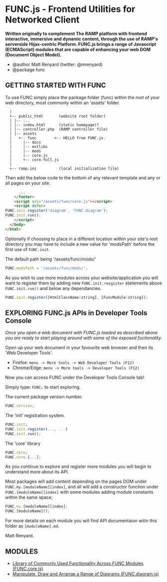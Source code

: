 FUNC.js - Frontend Utilities for Networked Client
==================================================

**Written originally to complement The RAMP platform
with frontend interactive, immersive and dynamic 
content, through the use of RAMP's serverside
Hijax-centric Platform. FUNC.js brings a range of
Javascript (ECMAScript) modules that are capable
of enhancing your web DOM (Document Object Model).**

 * @author Matt Renyard (twitter: @mrenyard)
 * @package func

GETTING STARTED WITH FUNC
--------------------------------------------------

To use FUNC simply place the package folder (func)
within the root of your web directory, most commonly
within an 'assets' folder.
```
  |
  +-- public_html       (website root folder)
  | |-- ...
  | |-- index.html      (static homepage)?
  | |-- controller.php  (RAMP controller file)
  | |-- assets
  |   +-- func        <-- HELLO from FUNC.js.
  |     |-- docs
  |     |-- extlibs
  |     |-- mods
  |     |-- core.js
  |     +-- core-full.js
  |
  +-- ramp.ini          (local initialization file)
```
Then add the below code to the bottom of any relevant
template and any or all pages on your site.

```html
      ...
    </footer>
    <script src="/assets/func/core.js"></script>
    <script defer>
FUNC.init.register('diagram', 'FUNC.diagram');
FUNC.init.run();
    </script>
  </body>
</html>
```
Optionally if choosing to place in a different location
within your site's root directory you may have to include
a new value for 'modsPath' before the first use of
`FUNC.init`.

The default path being '/assets/func/mods/'
```javascript
FUNC.modsPath = '/assets/func/mods/';
```

As you wish to use more modules across your website/application
you will want to register them by adding new `FUNC.init.resgister`
statements above `FUNC.init.run()` and below any dependancies.
```javascript
FUNC.init.register([HtmlClassName:string], [FuncModule:string]);
```

EXPLORING FUNC.js APIs in Developer Tools Console
--------------------------------------------------

*Once you open a web document with FUNC.js loaded
as described above you are ready to start playing
around with some of the exposed fuctionality.*

Open up your web document in your favourite web browser
and then its 'Web Developer Tools'.

- Firefox:     `menu -> More tools -> Web Developer Tools (F12)`
- Chrome/Edge: `menu -> More tools -> Developer Tools (F12)`

Now you can access FUNC under the Developer Tools Console tab!

Simply type: `FUNC;` to start exploring.

The current package version number.
```javascript
FUNC.version;
```

The 'init' registration system.
```javascript
FUNC.init;
FUNC.init.register(..., ...)
FUNC.init.run();
```

The 'core' library 
```javascript
FUNC.core;
FUNC.core.[...];
```
As you continue to explore and register more modules
you will begin to understand more about its API.

Most packages will add content depending on the
pages DOM under `FUNC.my.[moduleName][index]`,
and all will add a constructor function under
`FUNC.[moduleName][index]` with some modules
adding module constants within the same space;

```javascript
FUNC.my.[moduleName][index];
FUNC.[moduleName]();
```

For more details on each module you will find API
documentaion witin this folder as `[moduleName].md`.

Matt Renyard.

MODULES
--------------------------------------------------
- [Library of Commonly Used Functionality Across FUNC Modules (FUNC.core.js)](docs/core.md)
- [Manipulate, Draw and Arrange a Range of Diagrams (FUNC.diagram.js)](docs/diagram.md)
